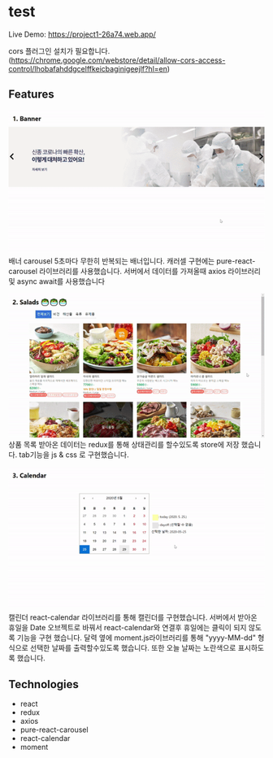 # test

Live Demo: https://project1-26a74.web.app/

cors 플러그인 설치가 필요합니다.
(https://chrome.google.com/webstore/detail/allow-cors-access-control/lhobafahddgcelffkeicbaginigeejlf?hl=en)

## Features

![Screenshot](./images/banner.gif)
배너 carousel
5초마다 무한히 반복되는 배너입니다.
캐러셀 구현에는 pure-react-carousel 라이브러리를 사용했습니다.
서버에서 데이터를 가져올때 axios 라이브러리 및 async await를 사용했습니다

![Screenshot](./images/itemlist.gif)
상품 목록
받아온 데이터는 redux를 통해 상태관리를 할수있도록 store에 저장 했습니다.
tab기능을 js & css 로 구현했습니다.

![Screenshot](./images/calendar.gif)
캘린더
react-calendar 라이브러리를 통해 캘린더를 구현했습니다.
서버에서 받아온 휴일을 Date 오브젝트로 바꿔서 react-calendar와 연결후
휴일에는 클릭이 되지 않도록 기능을 구현 했습니다.
달력 옆에 moment.js라이브러리를 통해 "yyyy-MM-dd" 형식으로 선택한 날짜를 출력할수있도록 했습니다.
또한 오늘 날짜는 노란색으로 표시하도록 했습니다.

## Technologies

- react
- redux
- axios
- pure-react-carousel
- react-calendar
- moment
